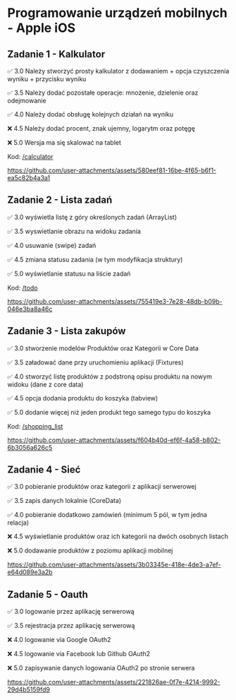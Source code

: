 # Programowanie urządzeń mobilnych - Apple iOS

## Zadanie 1 - Kalkulator 

✅ 3.0 Należy stworzyć prosty kalkulator z dodawaniem + opcja czyszczenia wyniku + przycisku wyniku

✅ 3.5 Należy dodać pozostałe operacje: mnożenie, dzielenie oraz odejmowanie

✅ 4.0 Należy dodać obsługę kolejnych działań na wyniku

❌ 4.5 Należy dodać procent, znak ujemny, logarytm oraz potęgę

❌ 5.0 Wersja ma się skalować na tablet

Kod: [/calculator](https://github.com/natkramarz/ios/tree/main/calculator)

https://github.com/user-attachments/assets/580eef81-16be-4f65-b6f1-ea5c82b4a3a1

## Zadanie 2 - Lista zadań 

✅ 3.0 wyświetla listę z góry określonych zadań (ArrayList)

✅ 3.5 wyswietlanie obrazu na widoku zadania

✅ 4.0 usuwanie (swipe) zadań

✅ 4.5 zmiana statusu zadania (w tym modyfikacja struktury)

✅ 5.0 wyświetlanie statusu na liście zadań

Kod: [/todo](https://github.com/natkramarz/ios/tree/main/todo)

https://github.com/user-attachments/assets/755419e3-7e28-48db-b09b-046e3ba8a46c

## Zadanie 3 - Lista zakupów

✅ 3.0 stworzenie modelów Produktów oraz Kategorii w Core Data

✅ 3.5 załadować dane przy uruchomieniu aplikacji (Fixtures)

✅ 4.0 stworzyć listę produktów z podstroną opisu produktu na nowym widoku (dane z core data)

✅ 4.5 opcja dodania produktu do koszyka (tabview)

✅ 5.0 dodanie więcej niż jeden produkt tego samego typu do koszyka

Kod: [/shopping_list](https://github.com/natkramarz/ios/tree/main/shopping_list)

https://github.com/user-attachments/assets/f604b40d-ef6f-4a58-b802-6b3056a626c5

## Zadanie 4 - Sieć

✅ 3.0 pobieranie produktów oraz kategorii z aplikacji serwerowej

✅ 3.5 zapis danych lokalnie (CoreData)

✅ 4.0 pobieranie dodatkowo zamówień (minimum 5 pól, w tym jedna relacja)

❌ 4.5 wyświetlanie produktów oraz ich kategorii na dwóch osobnych listach

❌ 5.0 dodawanie produktów z poziomu aplikacji mobilnej

https://github.com/user-attachments/assets/3b03345e-418e-4de3-a7ef-e64d089e3a2b

## Zadanie 5 - Oauth

✅ 3.0 logowanie przez aplikację serwerową

✅ 3.5 rejestracja przez aplikację serwerową

❌ 4.0 logowanie via Google OAuth2

❌ 4.5 logowanie via Facebook lub Github OAuth2

❌ 5.0 zapisywanie danych logowania OAuth2 po stronie serwera

https://github.com/user-attachments/assets/221826ae-0f7e-4214-9992-29d4b5159fd9


